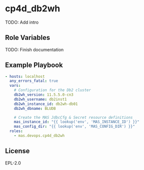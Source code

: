 cp4d_db2wh
==========

TODO: Add intro

Role Variables
--------------

TODO: Finish documentation


Example Playbook
----------------

```yaml
- hosts: localhost
  any_errors_fatal: true
  vars:
    # Configuration for the Db2 cluster
    db2wh_version: 11.5.5.0-cn3
    db2wh_username: db2inst1
    db2wh_instance_id: db2wh-db01
    db2wh_dbname: BLUDB

    # Create the MAS JdbcCfg & Secret resource definitions
    mas_instance_id: "{{ lookup('env', 'MAS_INSTANCE_ID') }}"
    mas_config_dir: "{{ lookup('env', 'MAS_CONFIG_DIR') }}"
  roles:
    - mas.devops.cp4d_db2wh
```

License
-------

EPL-2.0
